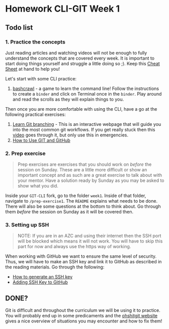 # Homework CLI-GIT Week 1

## Todo list

### **1. Practice the concepts**

Just reading articles and watching videos will not be enough to fully understand the concepts that are covered every week. It is important to start doing things yourself and struggle a little doing so ;). Keep this [Cheat Sheet](https://education.github.com/git-cheat-sheet-education.pdf) at hand to help you!

Let's start with some CLI practice:

1. [bashcrawl](https://gitlab.com/slackermedia/bashcrawl#try-it-online-with-mybinder) - a game to learn the command line! Follow the instructions to create a `binder` and click on Terminal once in the `binder`. Play around and read the scrolls as they will explain things to you.

Then once you are more comfortable with using the CLI, have a go at the following practical exercises:

1. [Learn Git branching](https://learngitbranching.js.org/) - This is an interactive webpage that will guide you into the most common git workflows. If you get really stuck then this [video](https://www.youtube.com/watch?v=dG0ke9vILQM) goes through it, but only use this in emergencies.
2. [How to Use GIT and GitHub](https://eu.udacity.com/course/how-to-use-git-and-github--ud775)

### **2. Prep exercise**

> Prep exercises are exercises that you should work on _before_ the session on Sunday. These are a little more difficult or show an important concept and as such are a great exercise to talk about with your mentor. Have a solution ready by Sunday as you may be asked to show what you did.

Inside your `GIT-CLI` fork, go to the folder `week1`. Inside of that folder, navigate to `/prep-exercise1`. The `README` explains what needs to be done. There will also be some questions at the bottom to think about. Go through them _before_ the session on Sunday as it will be covered then.

### **3. Setting up SSH**

> NOTE: If you are in an AZC and using their internet then the SSH port will be blocked which means it will not work. You will have to skip this part for now and always use the https way of working.

When working with GitHub we want to ensure the same level of security. Thus, we will have to make an SSH key and link it to GitHub as described in the reading materials. Go through the following:

- [How to generate an SSH key](https://help.github.com/en/articles/generating-a-new-ssh-key-and-adding-it-to-the-ssh-agent)
- [Adding SSH Key to GitHub](https://www.youtube.com/watch?v=H5qNpRGB7Qw)

## DONE?

Git is difficult and throughout the curriculum we will be using it to practice. You will probably end up in some predicaments and the [ohshitgit website](https://ohshitgit.com) gives a nice overview of situations you may encounter and how to fix them!
